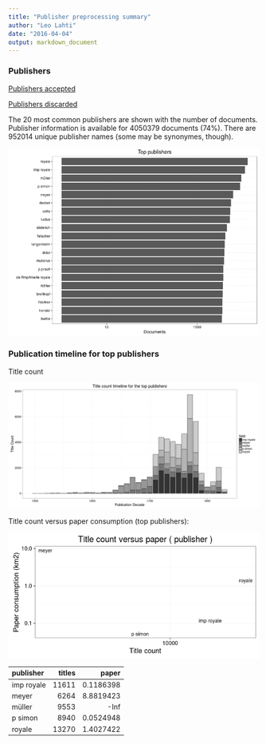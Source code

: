 ```yaml
---
title: "Publisher preprocessing summary"
author: "Leo Lahti"
date: "2016-04-04"
output: markdown_document
---
```



### Publishers

[Publishers accepted](output.tables/publisher_accepted.csv)

[Publishers discarded](output.tables/publisher_discarded.csv)



The 20 most common publishers are shown with the number of documents. Publisher information is available for 4050379 documents (74%). There are 952014 unique publisher names (some may be synonymes, though).


![plot of chunk summarypublisher2](figure/summarypublisher2-1.png)

### Publication timeline for top publishers

Title count

![plot of chunk summaryTop10pubtimeline](figure/summaryTop10pubtimeline-1.png)



Title count versus paper consumption (top publishers):

![plot of chunk publishertitlespapers](figure/publishertitlespapers-1.png)

|publisher  | titles|     paper|
|:----------|------:|---------:|
|imp royale |  11611| 0.1186398|
|meyer      |   6264| 8.8819423|
|müller      |   9553|      -Inf|
|p simon    |   8940| 0.0524948|
|royale     |  13270| 1.4027422|
